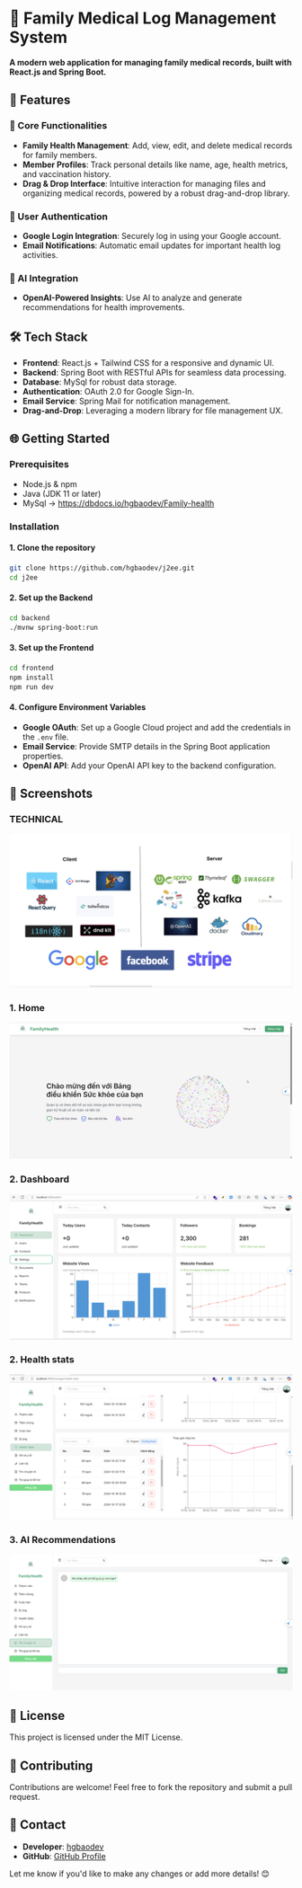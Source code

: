 # 🏥 Family Medical Log Management System  

**A modern web application for managing family medical records, built with React.js and Spring Boot.**  

## 🚀 Features  

### 🌟 Core Functionalities  
- **Family Health Management**: Add, view, edit, and delete medical records for family members.  
- **Member Profiles**: Track personal details like name, age, health metrics, and vaccination history.  
- **Drag & Drop Interface**: Intuitive interaction for managing files and organizing medical records, powered by a robust drag-and-drop library.  

### 🔐 User Authentication  
- **Google Login Integration**: Securely log in using your Google account.  
- **Email Notifications**: Automatic email updates for important health log activities.  

### 🤖 AI Integration  
- **OpenAI-Powered Insights**: Use AI to analyze and generate recommendations for health improvements.  

## 🛠️ Tech Stack  
- **Frontend**: React.js + Tailwind CSS for a responsive and dynamic UI.  
- **Backend**: Spring Boot with RESTful APIs for seamless data processing.  
- **Database**: MySql for robust data storage.  
- **Authentication**: OAuth 2.0 for Google Sign-In.  
- **Email Service**: Spring Mail for notification management.  
- **Drag-and-Drop**: Leveraging a modern library for file management UX.

## 🌐 Getting Started  

### Prerequisites  
- Node.js & npm  
- Java (JDK 11 or later)  
- MySql -> https://dbdocs.io/hgbaodev/Family-health

### Installation  

#### 1. Clone the repository  
```bash  
git clone https://github.com/hgbaodev/j2ee.git  
cd j2ee  
```  

#### 2. Set up the Backend  
```bash  
cd backend  
./mvnw spring-boot:run  
```  

#### 3. Set up the Frontend  
```bash  
cd frontend  
npm install  
npm run dev  
```  

#### 4. Configure Environment Variables  
- **Google OAuth**: Set up a Google Cloud project and add the credentials in the `.env` file.  
- **Email Service**: Provide SMTP details in the Spring Boot application properties.  
- **OpenAI API**: Add your OpenAI API key to the backend configuration.  

## 📸 Screenshots  

### TECHNICAL
![Technical](/z.document/image/Technical.png)

### 1. Home  
![Home](/z.document/image/home.png)  

### 2. Dashboard  
![Dasboard](/z.document/image/dashboard.png)

### 2. Health stats  
![HealthStats](/z.document/image/health-stats.png)  

### 3. AI Recommendations  
![AI Recommendations](/z.document/image/chat-ai.png)  

## 📝 License  
This project is licensed under the MIT License.  

## 🤝 Contributing  
Contributions are welcome! Feel free to fork the repository and submit a pull request.  

## 💌 Contact  
- **Developer**: [hgbaodev](mailto:novutechvn@gmail.com)  
- **GitHub**: [GitHub Profile](https://github.com/hgbaodev)  

Let me know if you'd like to make any changes or add more details! 😊
